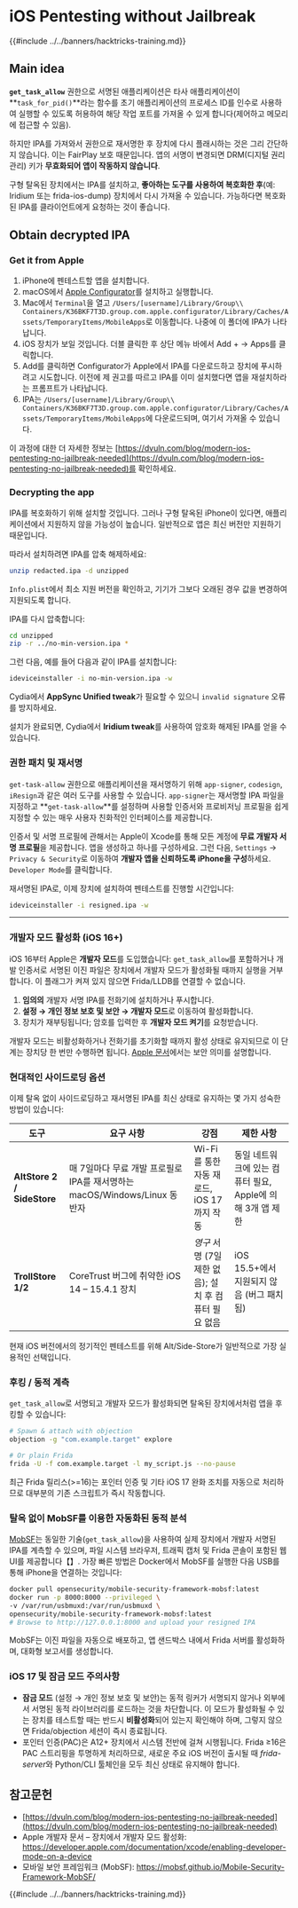 # iOS Pentesting without Jailbreak

{{#include ../../banners/hacktricks-training.md}}

## Main idea

**`get_task_allow`** 권한으로 서명된 애플리케이션은 타사 애플리케이션이 **`task_for_pid()`**라는 함수를 초기 애플리케이션의 프로세스 ID를 인수로 사용하여 실행할 수 있도록 허용하여 해당 작업 포트를 가져올 수 있게 합니다(제어하고 메모리에 접근할 수 있음).

하지만 IPA를 가져와서 권한으로 재서명한 후 장치에 다시 플래시하는 것은 그리 간단하지 않습니다. 이는 FairPlay 보호 때문입니다. 앱의 서명이 변경되면 DRM(디지털 권리 관리) 키가 **무효화되어 앱이 작동하지 않습니다**.

구형 탈옥된 장치에서는 IPA를 설치하고, **좋아하는 도구를 사용하여 복호화한 후**(예: Iridium 또는 frida-ios-dump) 장치에서 다시 가져올 수 있습니다. 가능하다면 복호화된 IPA를 클라이언트에게 요청하는 것이 좋습니다.


## Obtain decrypted IPA

### Get it from Apple

1. iPhone에 펜테스트할 앱을 설치합니다.
2. macOS에서 [Apple Configurator](https://apps.apple.com/au/app/apple-configurator/id1037126344?mt=12)를 설치하고 실행합니다.
3. Mac에서 `Terminal`을 열고 `/Users/[username]/Library/Group\\ Containers/K36BKF7T3D.group.com.apple.configurator/Library/Caches/Assets/TemporaryItems/MobileApps`로 이동합니다. 나중에 이 폴더에 IPA가 나타납니다.
4. iOS 장치가 보일 것입니다. 더블 클릭한 후 상단 메뉴 바에서 Add + → Apps를 클릭합니다.
5. Add를 클릭하면 Configurator가 Apple에서 IPA를 다운로드하고 장치에 푸시하려고 시도합니다. 이전에 제 권고를 따르고 IPA를 이미 설치했다면 앱을 재설치하라는 프롬프트가 나타납니다.
6. IPA는 `/Users/[username]/Library/Group\\ Containers/K36BKF7T3D.group.com.apple.configurator/Library/Caches/Assets/TemporaryItems/MobileApps`에 다운로드되며, 여기서 가져올 수 있습니다.

이 과정에 대한 더 자세한 정보는 [https://dvuln.com/blog/modern-ios-pentesting-no-jailbreak-needed](https://dvuln.com/blog/modern-ios-pentesting-no-jailbreak-needed)를 확인하세요.


### Decrypting the app

IPA를 복호화하기 위해 설치할 것입니다. 그러나 구형 탈옥된 iPhone이 있다면, 애플리케이션에서 지원하지 않을 가능성이 높습니다. 일반적으로 앱은 최신 버전만 지원하기 때문입니다.

따라서 설치하려면 IPA를 압축 해제하세요:
```bash
unzip redacted.ipa -d unzipped
```
`Info.plist`에서 최소 지원 버전을 확인하고, 기기가 그보다 오래된 경우 값을 변경하여 지원되도록 합니다.

IPA를 다시 압축합니다:
```bash
cd unzipped
zip -r ../no-min-version.ipa *
```
그런 다음, 예를 들어 다음과 같이 IPA를 설치합니다:
```bash
ideviceinstaller -i no-min-version.ipa -w
```
Cydia에서 **AppSync Unified tweak**가 필요할 수 있으니 `invalid signature` 오류를 방지하세요.

설치가 완료되면, Cydia에서 **Iridium tweak**를 사용하여 암호화 해제된 IPA를 얻을 수 있습니다.


### 권한 패치 및 재서명

`get-task-allow` 권한으로 애플리케이션을 재서명하기 위해 `app-signer`, `codesign`, `iResign`과 같은 여러 도구를 사용할 수 있습니다. `app-signer`는 재서명할 IPA 파일을 지정하고 **`get-task-allow`**를 설정하며 사용할 인증서와 프로비저닝 프로필을 쉽게 지정할 수 있는 매우 사용자 친화적인 인터페이스를 제공합니다.

인증서 및 서명 프로필에 관해서는 Apple이 Xcode를 통해 모든 계정에 **무료 개발자 서명 프로필**을 제공합니다. 앱을 생성하고 하나를 구성하세요. 그런 다음, `Settings` → `Privacy & Security`로 이동하여 **개발자 앱을 신뢰하도록 iPhone을 구성**하세요. `Developer Mode`를 클릭합니다.

재서명된 IPA로, 이제 장치에 설치하여 펜테스트를 진행할 시간입니다:
```bash
ideviceinstaller -i resigned.ipa -w
```
---

### 개발자 모드 활성화 (iOS 16+)

iOS 16부터 Apple은 **개발자 모드**를 도입했습니다: `get_task_allow`를 포함하거나 개발 인증서로 서명된 이진 파일은 장치에서 개발자 모드가 활성화될 때까지 실행을 거부합니다. 이 플래그가 켜져 있지 않으면 Frida/LLDB를 연결할 수 없습니다.

1. **임의의** 개발자 서명 IPA를 전화기에 설치하거나 푸시합니다.
2. **설정 → 개인 정보 보호 및 보안 → 개발자 모드**로 이동하여 활성화합니다.
3. 장치가 재부팅됩니다; 암호를 입력한 후 **개발자 모드 켜기**를 요청받습니다.

개발자 모드는 비활성화하거나 전화기를 초기화할 때까지 활성 상태로 유지되므로 이 단계는 장치당 한 번만 수행하면 됩니다. [Apple 문서](https://developer.apple.com/documentation/xcode/enabling-developer-mode-on-a-device)에서는 보안 의미를 설명합니다.

### 현대적인 사이드로딩 옵션

이제 탈옥 없이 사이드로딩하고 재서명된 IPA를 최신 상태로 유지하는 몇 가지 성숙한 방법이 있습니다:

| 도구 | 요구 사항 | 강점 | 제한 사항 |
|------|--------------|-----------|-------------|
| **AltStore 2 / SideStore** | 매 7일마다 무료 개발 프로필로 IPA를 재서명하는 macOS/Windows/Linux 동반자 | Wi-Fi를 통한 자동 재로드, iOS 17까지 작동 | 동일 네트워크에 있는 컴퓨터 필요, Apple에 의해 3개 앱 제한 |
| **TrollStore 1/2** | CoreTrust 버그에 취약한 iOS 14 – 15.4.1 장치 | *영구* 서명 (7일 제한 없음); 설치 후 컴퓨터 필요 없음 | iOS 15.5+에서 지원되지 않음 (버그 패치됨) |

현재 iOS 버전에서의 정기적인 펜테스트를 위해 Alt/Side-Store가 일반적으로 가장 실용적인 선택입니다.

### 후킹 / 동적 계측

`get_task_allow`로 서명되고 개발자 모드가 활성화되면 탈옥된 장치에서처럼 앱을 후킹할 수 있습니다:
```bash
# Spawn & attach with objection
objection -g "com.example.target" explore

# Or plain Frida
frida -U -f com.example.target -l my_script.js --no-pause
```
최근 Frida 릴리스(>=16)는 포인터 인증 및 기타 iOS 17 완화 조치를 자동으로 처리하므로 대부분의 기존 스크립트가 즉시 작동합니다.

### 탈옥 없이 MobSF를 이용한 자동화된 동적 분석

[MobSF](https://mobsf.github.io/Mobile-Security-Framework-MobSF/)는 동일한 기술(`get_task_allow`)을 사용하여 실제 장치에서 개발자 서명된 IPA를 계측할 수 있으며, 파일 시스템 브라우저, 트래픽 캡처 및 Frida 콘솔이 포함된 웹 UI를 제공합니다【】. 가장 빠른 방법은 Docker에서 MobSF를 실행한 다음 USB를 통해 iPhone을 연결하는 것입니다:
```bash
docker pull opensecurity/mobile-security-framework-mobsf:latest
docker run -p 8000:8000 --privileged \
-v /var/run/usbmuxd:/var/run/usbmuxd \
opensecurity/mobile-security-framework-mobsf:latest
# Browse to http://127.0.0.1:8000 and upload your resigned IPA
```
MobSF는 이진 파일을 자동으로 배포하고, 앱 샌드박스 내에서 Frida 서버를 활성화하며, 대화형 보고서를 생성합니다.

### iOS 17 및 잠금 모드 주의사항

* **잠금 모드** (설정 → 개인 정보 보호 및 보안)는 동적 링커가 서명되지 않거나 외부에서 서명된 동적 라이브러리를 로드하는 것을 차단합니다. 이 모드가 활성화될 수 있는 장치를 테스트할 때는 반드시 **비활성화**되어 있는지 확인해야 하며, 그렇지 않으면 Frida/objection 세션이 즉시 종료됩니다.
* 포인터 인증(PAC)은 A12+ 장치에서 시스템 전반에 걸쳐 시행됩니다. Frida ≥16은 PAC 스트리핑을 투명하게 처리하므로, 새로운 주요 iOS 버전이 출시될 때 *frida-server*와 Python/CLI 툴체인을 모두 최신 상태로 유지해야 합니다.

## 참고문헌

- [https://dvuln.com/blog/modern-ios-pentesting-no-jailbreak-needed](https://dvuln.com/blog/modern-ios-pentesting-no-jailbreak-needed)
- Apple 개발자 문서 – 장치에서 개발자 모드 활성화: <https://developer.apple.com/documentation/xcode/enabling-developer-mode-on-a-device>
- 모바일 보안 프레임워크 (MobSF): <https://mobsf.github.io/Mobile-Security-Framework-MobSF/>

{{#include ../../banners/hacktricks-training.md}}
